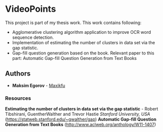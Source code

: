 # VideoPoints
This project is part of my thesis work. 
This work contains following:
* Agglomerative clustering algorithm application to improve OCR word sequence detection.
* Implementation of estimating the number of clusters in data set via the gap statistic. 
* Gap-fill question generation based on the book. Relevant paper to this part: Automatic Gap-fill Question Generation from Text Books

## Authors
* **Maksim Egorov** - [Maxikfu](https://github.com/Maxikfu)

### Resources
**Estimating the number of clusters in data set via the gap statistic** - Robert Tibshirani, GuentherWalther and Trevor Hastie _Stanford University, USA_
(https://statweb.stanford.edu/~gwalther/gap)
**Automatic Gap-fill Question Generation from Text Books**
(http://www.aclweb.org/anthology/W11-1407)
